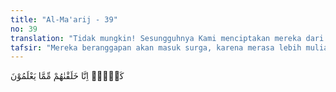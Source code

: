 ```yaml
---
title: "Al-Ma'arij - 39"
no: 39
translation: "Tidak mungkin! Sesungguhnya Kami menciptakan mereka dari apa yang mereka ketahui."
tafsir: "Mereka beranggapan akan masuk surga, karena merasa lebih mulia dan lebih tinggi derajatnya daripada orang-orang yang beriman. Akan tetapi, anggapan mereka itu salah karena mereka dijadikan dari air mani seperti juga halnya seluruh manusia, tak ada bedanya. Tidak ada keistimewaan seseorang atas yang lain dan Allah tidak membeda-bedakannya. Hanya yang membedakan derajat seorang manusia dengan manusia yang lain hanya iman dan amal. Hal demikian itu adalah hukum Allah dan tidak seorang pun yang dapat mengubahnya."
---
```


كَلَّاۗ اِنَّا خَلَقْنٰهُمْ مِّمَّا يَعْلَمُوْنَ 
